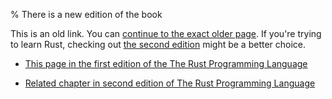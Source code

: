 % There is a new edition of the book

This is an old link. You can [continue to the exact older page][1].
If you're trying to learn Rust, checking out [the second edition][2] might be a better choice.

* [This page in the first edition of the The Rust Programming Language][1]

* [Related chapter in second edition of The Rust Programming Language][2]


[1]: first-edition/structs.html
[2]: second-edition/ch05-00-structs.html
